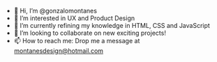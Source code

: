 - 👋 Hi, I’m @gonzalomontanes
- 👀 I’m interested in UX and Product Design
- 🌱 I’m currently refining my knowledge in HTML, CSS and JavaScript
- 💞️ I’m looking to collaborate on new exciting projects!
- 📫 How to reach me: Drop me a message at montanesdesign@hotmail.com

<!---
gonzalomontanes/gonzalomontanes is a ✨ special ✨ repository because its `README.md` (this file) appears on your GitHub profile.
You can click the Preview link to take a look at your changes.
--->
